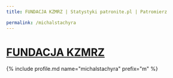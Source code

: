 ```yaml
---
title: FUNDACJA KZMRZ | Statystyki patronite.pl | Patromierz

permalink: /michalstachyra
---
```


# [FUNDACJA KZMRZ](https://patronite.pl/michalstachyra)

{% include profile.md name="michalstachyra" prefix="m" %}
